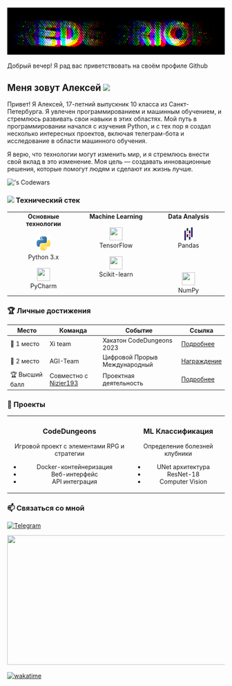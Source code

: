 ![Header](https://github.com/red6orion/red6orion/blob/main/assets/MOSHED-2024-8-18-13-6-43.gif)

Добрый вечер! Я рад вас приветствовать на своём профиле Github

## Меня зовут Алексей <img src="https://media.giphy.com/media/hvRJCLFzcasrR4ia7z/giphy.gif" width="30px"/>

Привет! Я Алексей, 17-летний выпускник 10 класса из Санкт-Петербурга. Я увлечен программированием и машинным обучением, и стремлюсь развивать свои навыки в этих областях. Мой путь в программировании начался с изучения Python, и с тех пор я создал несколько интересных проектов, включая телеграм-бота и исследование в области машинного обучения.

Я верю, что технологии могут изменить мир, и я стремлюсь внести свой вклад в это изменение. Моя цель — создавать инновационные решения, которые помогут людям и сделают их жизнь лучше.

!['s Codewars](https://github.r2v.ch/codewars?user=redborion&name=true&stroke=%23BB432C&theme=gradient&hide_clan=true)

### <img src="https://media.giphy.com/media/WUlplcMpOCEmTGBtBW/giphy.gif" width="30"> Технический стек

<table>
  <tr>
    <td align="center" width="33%" valign="top">
      <b>Основные технологии</b>
      <br><br>
      <img src="https://raw.githubusercontent.com/devicons/devicon/master/icons/python/python-original.svg" width="40" height="40"/>
      <br>Python 3.x
      <br><br>
      <img src="https://www.vectorlogo.zone/logos/jetbrains/jetbrains-icon.svg" width="30" height="30"/>
      <br>PyCharm
    </td>
    <td align="center" width="33%" valign="top">
      <b>Machine Learning</b>
      <br><br>
      <img src="https://www.vectorlogo.zone/logos/tensorflow/tensorflow-icon.svg" width="30" height="30"/>
      <br>TensorFlow
      <br><br>
      <img src="https://upload.wikimedia.org/wikipedia/commons/0/05/Scikit_learn_logo_small.svg" width="30" height="30"/>
      <br>Scikit-learn
    </td>
    <td align="center" width="33%" valign="top">
      <b>Data Analysis</b>
      <br><br>
      <div style="margin-bottom: 20px;">
        <img src="https://raw.githubusercontent.com/devicons/devicon/2ae2a900d2f041da66e950e4d48052658d850630/icons/pandas/pandas-original.svg" width="30" height="30"/>
        <br>Pandas
      </div>
      <br><br>
      <div>
        <img src="https://www.vectorlogo.zone/logos/numpy/numpy-icon.svg" width="30" height="30"/>
        <br>NumPy
      </div>
    </td>
  </tr>
</table>

### 🏆 Личные достижения
| Место | Команда | Событие | Ссылка |
|-------|---------|---------|--------|
| 🥇 1 место | Xi team | Хакатон CodeDungeons 2023 | [Подробнее](https://github.com/red6orion/red6orion/blob/main/assets/CodeDungeons_Xi_team.pdf) |
|🥈 2 место | AGI-Team | Цифровой Прорыв Международный | [Награждение](https://rutube.ru/video/fde89ac7668286d9186d96ea489590f1/) |
| 🏆 Высший балл | Совместно с [Nizier193](https://github.com/Nizier193) | Проектная деятельность | [Подробнее](https://github.com/red6orion/red6orion/blob/main/assets/IP_best.pdf) |

### 🚀 Проекты
<table>
  <tr>
    <td align="center">
      <h3>CodeDungeons</h3>
      <p>Игровой проект с элементами RPG и стратегии</p>
      <ul>
        <li>Docker-контейнеризация</li>
        <li>Веб-интерфейс</li>
        <li>API интеграция</li>
      </ul>
    </td>
    <td align="center">
      <h3>ML Классификация</h3>
      <p>Определение болезней клубники</p>
      <ul>
        <li>UNet архитектура</li>
        <li>ResNet-18</li>
        <li>Computer Vision</li>
      </ul>
    </td>
  </tr>
</table>

### 📫 Связаться со мной
[![Telegram](https://img.shields.io/badge/-Telegram-090909?style=for-the-badge&logo=Telegram&logoColor=B4O68E)](https://t.me/red6orion)

<div align="center">
  <img src="https://media.giphy.com/media/dWesBcTLavkZuG35MI/giphy.gif" width="600" height="300"/>
</div>

[![wakatime](https://wakatime.com/badge/user/ddb6b3a6-9a66-4762-899b-714686fb5a08.svg)](https://wakatime.com/@ddb6b3a6-9a66-4762-899b-714686fb5a08)
